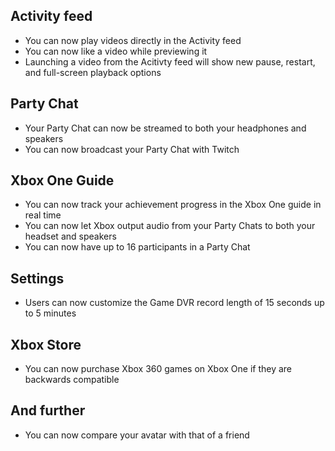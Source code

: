 ## Activity feed
- You can now play videos directly in the Activity feed
- You can now like a video while previewing it
- Launching a video from the Acitivty feed will show new pause, restart, and full-screen playback options

## Party Chat
- Your Party Chat can now be streamed to both your headphones and speakers
- You can now broadcast your Party Chat with Twitch

## Xbox One Guide
- You can now track your achievement progress in the Xbox One guide in real time
- You can now let Xbox output audio from your Party Chats to both your headset and speakers
- You can now have up to 16 participants in a Party Chat

## Settings
- Users can now customize the Game DVR record length of 15 seconds up to 5 minutes

## Xbox Store
- You can now purchase Xbox 360 games on Xbox One if they are backwards compatible

## And further
- You can now compare your avatar with that of a friend